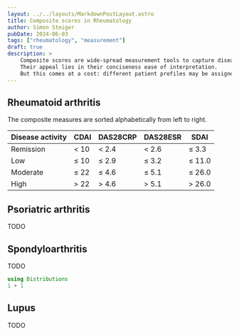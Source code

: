 ```yaml
---
layout: ../../layouts/MarkdownPostLayout.astro
title: Composite scores in Rheumatology
author: Simon Steiger
pubDate: 2024-06-03
tags: ["rheumatology", "measurement"]
draft: true
description: >
    Composite scores are wide-spread measurement tools to capture disease activity.
    Their appeal lies in their conciseness ease of interpretation.
    But this comes at a cost: different patient profiles may be assigned the same score.
---
```


## Rheumatoid arthritis

The composite measures are sorted alphabetically from left to right.

| **Disease activity** |  **CDAI** | **DAS28CRP** | **DAS28ESR** |    **SDAI** |
|----------------------|-----------|--------------|--------------|-------------|
|            Remission |    $<$ 10 |      $<$ 2.4 |      $<$ 2.6 |  $\leq$ 3.3 |
|                  Low | $\leq$ 10 |   $\leq$ 2.9 |   $\leq$ 3.2 | $\leq$ 11.0 |
|             Moderate | $\leq$ 22 |   $\leq$ 4.6 |   $\leq$ 5.1 | $\leq$ 26.0 |
|                 High |    $>$ 22 |      $>$ 4.6 |      $>$ 5.1 |    $>$ 26.0 |


## Psoriatric arthritis

TODO

## Spondyloarthritis

TODO

```julia
using Distributions
1 + 1
```

## Lupus

TODO
